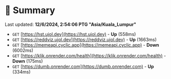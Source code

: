 # 📖 Summary
Last updated: **12/6/2024, 2:54:06 PTG "Asia/Kuala_Lumpur"**

- `GET` [https://hst.ujol.dev](https://hst.ujol.dev) - **Up** (558ms)
- `GET` [https://reddviz.ujol.dev](https://reddviz.ujol.dev) - **Up** (1663ms)
- `GET` [https://memeapi.cyclic.app](https://memeapi.cyclic.app) - **Down** (6002ms)
- `GET` [https://klik.onrender.com/health](https://klik.onrender.com/health) - **Down** (175ms)
- `GET` [https://dumb.onrender.com](https://dumb.onrender.com) - **Up** (334ms)
